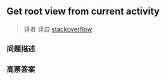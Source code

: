 ## Get root view from current activity

> 译者 译自 [stackoverflow](http://stackoverflow.com/questions/4486034/get-root-view-from-current-activity) 

### 问题描述 

### 高票答案 

